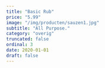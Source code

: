```yaml
---
title: "Basic Rub"
price: "5.99"
image: "/img/producten/sauzen1.jpg"
subtitle: "All Purpose."
category: "overig"
truncated: false
ordinal: 3
date: 2020-01-01
draft: false
---
```



